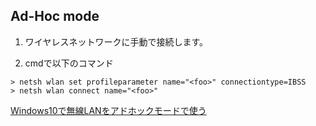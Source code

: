 ## Ad-Hoc mode

1. ワイヤレスネットワークに手動で接続します。

2. cmdで以下のコマンド

```
> netsh wlan set profileparameter name="<foo>" connectiontype=IBSS
> netsh wlan connect name="<foo>"
```

[Windows10で無線LANをアドホックモードで使う](https://qiita.com/h-sh/items/a9cdaaff92c3831f9fe2)
